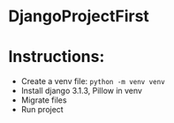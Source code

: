 # DjangoProjectFirst
# Instructions:
  - Create a venv file: ```python -m venv venv```
  - Install django 3.1.3, Pillow in venv
  - Migrate files
  - Run project

